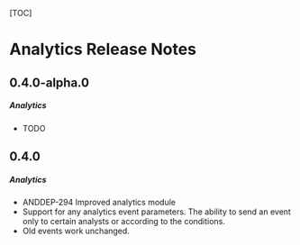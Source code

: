 [TOC]
# Analytics Release Notes
## 0.4.0-alpha.0
##### Analytics
* TODO
## 0.4.0
##### Analytics
* ANDDEP-294 Improved analytics module
* Support for any analytics event parameters. The ability to send an event only to certain analysts or according to the conditions.
* Old events work unchanged.